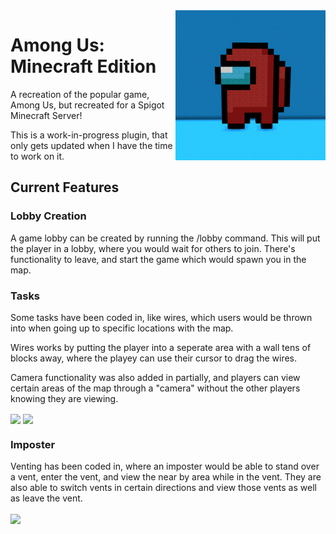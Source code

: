 <img align="right" width="240" src="./img/amongus.jpg">

# Among Us: Minecraft Edition
A recreation of the popular game, Among Us, but recreated for a Spigot Minecraft Server!

This is a work-in-progress plugin, that only gets updated when I have the time to work on it.

## Current Features

### Lobby Creation

A game lobby can be created by running the /lobby command. This will put the player in a lobby, where you would wait for others to join. There's functionality to leave, and start the game which would spawn you in the map.

### Tasks

Some tasks have been coded in, like wires, which users would be thrown into when going up to specific locations with the map.

Wires works by putting the player into a seperate area with a wall tens of blocks away, where the playey can use their cursor to drag the wires.

Camera functionality was also added in partially, and players can view certain areas of the map through a "camera" without the other players knowing they are viewing. 

<img align="center" src="./img/susmedbay.gif">


<img align="center" src="./img/suswires.gif">

### Imposter 

Venting has been coded in, where an imposter would be able to stand over a vent, enter the vent, and view the near by area while in the vent. They are also able to switch vents in certain directions and view those vents as well as leave the vent.

<img align="center" src="./img/susvents.gif">
